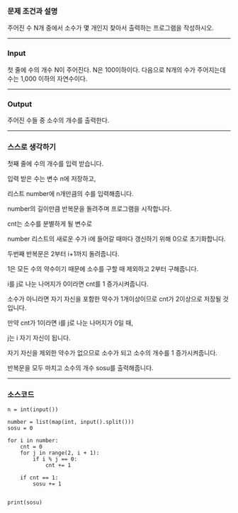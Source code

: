 ### **문제 조건과 설명**

주어진 수 N개 중에서 소수가 몇 개인지 찾아서 출력하는 프로그램을 작성하시오.

---

### **Input**

첫 줄에 수의 개수 N이 주어진다. N은 100이하이다. 다음으로 N개의 수가 주어지는데 수는 1,000 이하의 자연수이다.

---

### **Output**

주어진 수들 중 소수의 개수를 출력한다.

---

### **스스로 생각하기**

첫째 줄에 수의 개수를 입력 받습니다.

입력 받은 수는 변수 n에 저장하고,

리스트 number에 n개만큼의 수를 입력해줍니다.

number의 길이만큼 반복문을 돌려주며 프로그램을 시작합니다.

cnt는 소수를 분별하게 될 변수로

number 리스트의 새로운 수가 i에 들어갈 때마다 갱신하기 위해 0으로 초기화합니다.

두번째 반복문은 2부터 i+1까지 돌려줍니다.

1은 모든 수의 약수이기 때문에 소수를 구할 때 제외하고 2부터 구해줍니다.

i를 j로 나눈 나머지가 0이라면 cnt를 1 증가시켜줍니다.

소수가 아니라면 자기 자신을 포함한 약수가 1개이상이므로 cnt가 2이상으로 저장될 것입니다.

만약 cnt가 1이라면 i를 j로 나눈 나머지가 0일 때,

j는 i 자기 자신이 됩니다.

자기 자신을 제외한 약수가 없으므로 소수가 되고 소수의 개수를 1 증가시켜줍니다.

반복문을 모두 마치고 소수의 개수 sosu를 출력해줍니다.

---

### **소스코드**

```
n = int(input())

number = list(map(int, input().split()))
sosu = 0

for i in number:
    cnt = 0
    for j in range(2, i + 1):
        if i % j == 0:
            cnt += 1

    if cnt == 1:
        sosu += 1


print(sosu)
```
